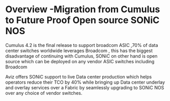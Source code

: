 # <b>Overview -Migration from Cumulus to Future Proof Open source SONiC NOS</b>

Cumulus 4.2 is the final release to support broadcom ASIC ,70% of data center switches worldwide leverages Broadcom , this has the biggest disadvantage of continuing with Cumulus, SONiC on other hand is open source which can be deployed on any vendor ASIC switches including Broadcom 

Aviz offers  SONiC support to live Data center production which helps operators reduce their TCO by 40% while bringing up Data center underlay and overlay services over a Fabric by seamlessly upgrading to SONiC NOS over any choice of vendor switches. 

